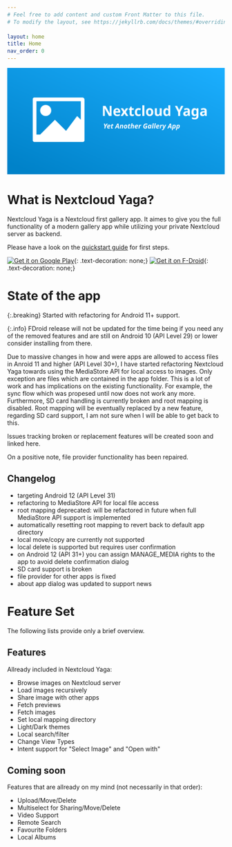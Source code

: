 ```yaml
---
# Feel free to add content and custom Front Matter to this file.
# To modify the layout, see https://jekyllrb.com/docs/themes/#overriding-theme-defaults

layout: home
title: Home
nav_order: 0
---
```


<img src="https://raw.githubusercontent.com/vauvenal5/yaga/master/fastlane/metadata/android/en-US/images/featureGraphic.svg" alt="Feature Graphic"/>

# What is Nextcloud Yaga?

Nextcloud Yaga is a Nextcloud first gallery app. It aimes to give you the full functionality of a modern gallery app while utilizing your private Nextcloud server as backend.

Please have a look on the [quickstart guide]({{site.baseurl}}/quickstart/) for first steps.

[<img src="https://play.google.com/intl/en_us/badges/images/generic/en_badge_web_generic.png"
    alt="Get it on Google Play"
    height="80"
    width="250">](https://play.google.com/store/apps/details?id=com.github.vauvenal5.yaga){: .text-decoration: none;}
[<img src="https://fdroid.gitlab.io/artwork/badge/get-it-on.png"
    alt="Get it on F-Droid"
    height="80"
    width="250">](https://f-droid.org/packages/com.github.vauvenal5.yaga){: .text-decoration: none;}

# State of the app

{:.breaking}
Started with refactoring for Android 11+ support. 

{:.info}
FDroid release will not be updated for the time being if you need any of the removed features and are still on Android 10 (API Level 29) or lower consider installing from there.

Due to massive changes in how and were apps are allowed to access files in Anroid 11 and higher (API Level 30+), I have started refactoring Nextcloud Yaga towards using the MediaStore API for local access to images. Only exception are files which are contained in the app folder. This is a lot of work and has implications on the existing functionality. For example, the sync flow which was propesed until now does not work any more. Furthermore, SD card handling is currently broken and root mapping is disabled. Root mapping will be eventually replaced by a new feature, regarding SD card support, I am not sure when I will be able to get back to this.

Issues tracking broken or replacement features will be created soon and linked here.

On a positive note, file provider functionality has been repaired.

## Changelog
- targeting Android 12 (API Level 31)
- refactoring to MediaStore API for local file access
- root mapping deprecated: will be refactored in future when full MediaStore API support is implemented
- automatically resetting root mapping to revert back to default app directory
- local move/copy are currently not supported
- local delete is supported but requires user confirmation
- on Android 12 (API 31+) you can assign MANAGE_MEDIA rights to the app to avoid delete confirmation dialog
- SD card support is broken
- file provider for other apps is fixed
- about app dialog was updated to support news

# Feature Set

The following lists provide only a brief overview.

## Features
Allready included in Nextcloud Yaga:
* Browse images on Nextcloud server
* Load images recursively
* Share image with other apps
* Fetch previews
* Fetch images
* Set local mapping directory
* Light/Dark themes
* Local search/filter
* Change View Types
* Intent support for "Select Image" and "Open with"

## Coming soon
Features that are allready on my mind (not necessarily in that order):
* Upload/Move/Delete
* Multiselect for Sharing/Move/Delete
* Video Support
* Remote Search
* Favourite Folders
* Local Albums
